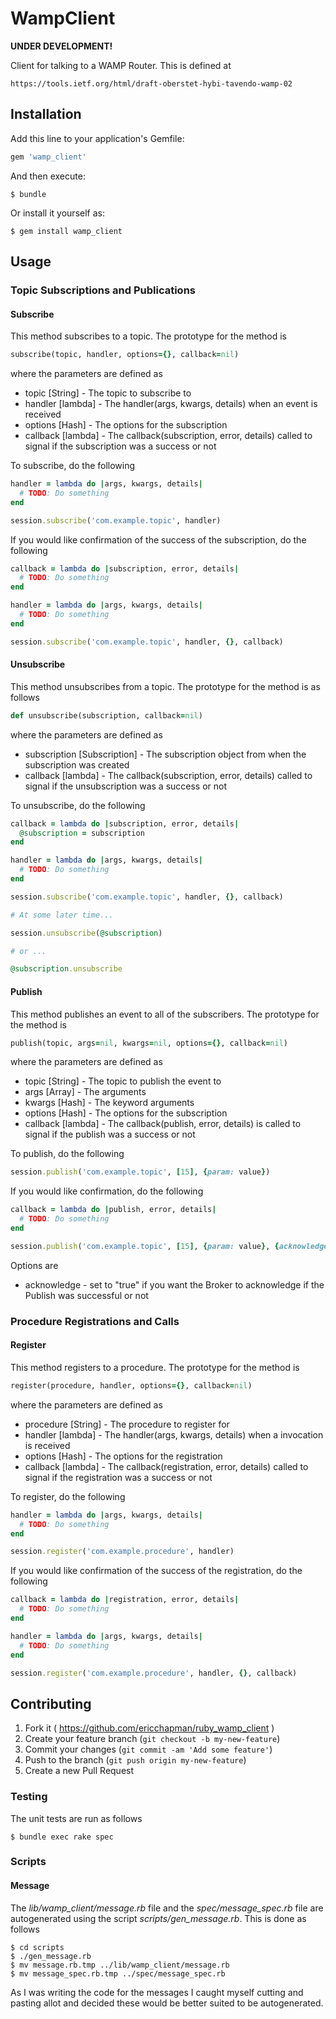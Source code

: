 # WampClient

**UNDER DEVELOPMENT!**

Client for talking to a WAMP Router.  This is defined at

    https://tools.ietf.org/html/draft-oberstet-hybi-tavendo-wamp-02

## Installation

Add this line to your application's Gemfile:

```ruby
gem 'wamp_client'
```

And then execute:

    $ bundle

Or install it yourself as:

    $ gem install wamp_client

## Usage

### Topic Subscriptions and Publications

#### Subscribe
This method subscribes to a topic.  The prototype for the method is

```ruby
subscribe(topic, handler, options={}, callback=nil)
```

where the parameters are defined as

 - topic [String] - The topic to subscribe to
 - handler [lambda] - The handler(args, kwargs, details) when an event is received
 - options [Hash] - The options for the subscription
 - callback [lambda] - The callback(subscription, error, details) called to signal if the subscription was a success or not

To subscribe, do the following

```ruby
handler = lambda do |args, kwargs, details|
  # TODO: Do something
end

session.subscribe('com.example.topic', handler)
```

If you would like confirmation of the success of the subscription, do the following

```ruby
callback = lambda do |subscription, error, details|
  # TODO: Do something
end

handler = lambda do |args, kwargs, details|
  # TODO: Do something
end

session.subscribe('com.example.topic', handler, {}, callback)
```

#### Unsubscribe
This method unsubscribes from a topic.  The prototype for the method is as follows

```ruby
def unsubscribe(subscription, callback=nil)
```

where the parameters are defined as

 - subscription [Subscription] - The subscription object from when the subscription was created
 - callback [lambda] - The callback(subscription, error, details) called to signal if the unsubscription was a success or not

To unsubscribe, do the following

```ruby
callback = lambda do |subscription, error, details|
  @subscription = subscription
end

handler = lambda do |args, kwargs, details|
  # TODO: Do something
end

session.subscribe('com.example.topic', handler, {}, callback)

# At some later time...

session.unsubscribe(@subscription)

# or ...

@subscription.unsubscribe

```

#### Publish
This method publishes an event to all of the subscribers.  The prototype for the method is

```ruby
publish(topic, args=nil, kwargs=nil, options={}, callback=nil)
```

where the parameters are defined as

 - topic [String] - The topic to publish the event to
 - args [Array] - The arguments
 - kwargs [Hash] - The keyword arguments
 - options [Hash] - The options for the subscription
 - callback [lambda] - The callback(publish, error, details) is called to signal if the publish was a success or not

To publish, do the following

```ruby
session.publish('com.example.topic', [15], {param: value})
```

If you would like confirmation, do the following

```ruby
callback = lambda do |publish, error, details|
  # TODO: Do something
end

session.publish('com.example.topic', [15], {param: value}, {acknowledge: true}, callback)
```

Options are

 - acknowledge - set to "true" if you want the Broker to acknowledge if the Publish was successful or not

### Procedure Registrations and Calls

#### Register
This method registers to a procedure.  The prototype for the method is

```ruby
register(procedure, handler, options={}, callback=nil)
```

where the parameters are defined as

 - procedure [String] - The procedure to register for
 - handler [lambda] - The handler(args, kwargs, details) when a invocation is received
 - options [Hash] - The options for the registration
 - callback [lambda] - The callback(registration, error, details) called to signal if the registration was a success or not

To register, do the following

```ruby
handler = lambda do |args, kwargs, details|
  # TODO: Do something
end

session.register('com.example.procedure', handler)
```

If you would like confirmation of the success of the registration, do the following

```ruby
callback = lambda do |registration, error, details|
  # TODO: Do something
end

handler = lambda do |args, kwargs, details|
  # TODO: Do something
end

session.register('com.example.procedure', handler, {}, callback)
```

## Contributing

1. Fork it ( https://github.com/ericchapman/ruby_wamp_client )
2. Create your feature branch (`git checkout -b my-new-feature`)
3. Commit your changes (`git commit -am 'Add some feature'`)
4. Push to the branch (`git push origin my-new-feature`)
5. Create a new Pull Request

### Testing

The unit tests are run as follows

    $ bundle exec rake spec

### Scripts

#### Message

The *lib/wamp_client/message.rb* file and the *spec/message_spec.rb* file are autogenerated using the script
*scripts/gen_message.rb*.  This is done as follows

    $ cd scripts
    $ ./gen_message.rb
    $ mv message.rb.tmp ../lib/wamp_client/message.rb
    $ mv message_spec.rb.tmp ../spec/message_spec.rb

As I was writing the code for the messages I caught myself cutting and pasting allot and decided these would be
better suited to be autogenerated.
